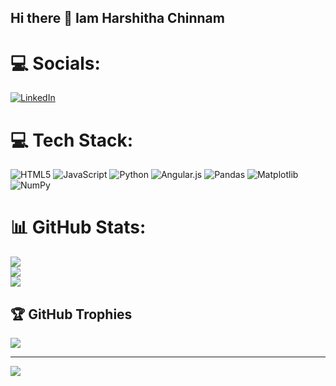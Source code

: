 ## Hi there 👋 Iam Harshitha Chinnam

<!--
**harshitha20211cai0204/harshitha20211cai0204** is a ✨ _special_ ✨ repository because its `README.md` (this file) appears on your GitHub profile.

Here are some ideas to get you started:

- 🔭 I’m currently working on ...
- 🌱 I’m currently learning ...
- 👯 I’m looking to collaborate on ...
- 🤔 I’m looking for help with ...
- 💬 Ask me about ...
- 📫 How to reach me: ...
- 😄 Pronouns: ...
- ⚡ Fun fact: ...
-->
# 💻 Socials:
[![LinkedIn](https://img.shields.io/badge/LinkedIn-Profile-blue?style=for-the-badge&logo=linkedin)](https://linkedin.com/in/ChinnamHarshitha)

# 💻 Tech Stack:
![HTML5](https://img.shields.io/badge/html5-%23E34F26.svg?style=for-the-badge&logo=html5&logoColor=white) ![JavaScript](https://img.shields.io/badge/javascript-%23323330.svg?style=for-the-badge&logo=javascript&logoColor=%23F7DF1E) ![Python](https://img.shields.io/badge/python-3670A0?style=for-the-badge&logo=python&logoColor=ffdd54) ![Angular.js](https://img.shields.io/badge/angular.js-%23E23237.svg?style=for-the-badge&logo=angularjs&logoColor=white) ![Pandas](https://img.shields.io/badge/pandas-%23150458.svg?style=for-the-badge&logo=pandas&logoColor=white) ![Matplotlib](https://img.shields.io/badge/Matplotlib-%23ffffff.svg?style=for-the-badge&logo=Matplotlib&logoColor=black) ![NumPy](https://img.shields.io/badge/numpy-%23013243.svg?style=for-the-badge&logo=numpy&logoColor=white)
# 📊 GitHub Stats:
![](https://github-readme-stats.vercel.app/api?username=harshitha20211cai0204&theme=dark&hide_border=false&include_all_commits=false&count_private=false)<br/>
![](https://github-readme-streak-stats.herokuapp.com/?user=harshitha20211cai0204&theme=dark&hide_border=false)<br/>
![](https://github-readme-stats.vercel.app/api/top-langs/?username=harshitha20211cai0204&theme=dark&hide_border=false&include_all_commits=false&count_private=false&layout=compact)

## 🏆 GitHub Trophies
![](https://github-profile-trophy.vercel.app/?username=harshitha20211cai0204&theme=radical&no-frame=false&no-bg=true&margin-w=4)

---
[![](https://visitcount.itsvg.in/api?id=harshitha20211cai0204&icon=0&color=0)](https://visitcount.itsvg.in)

<!-- Proudly created with GPRM ( https://gprm.itsvg.in ) -->
